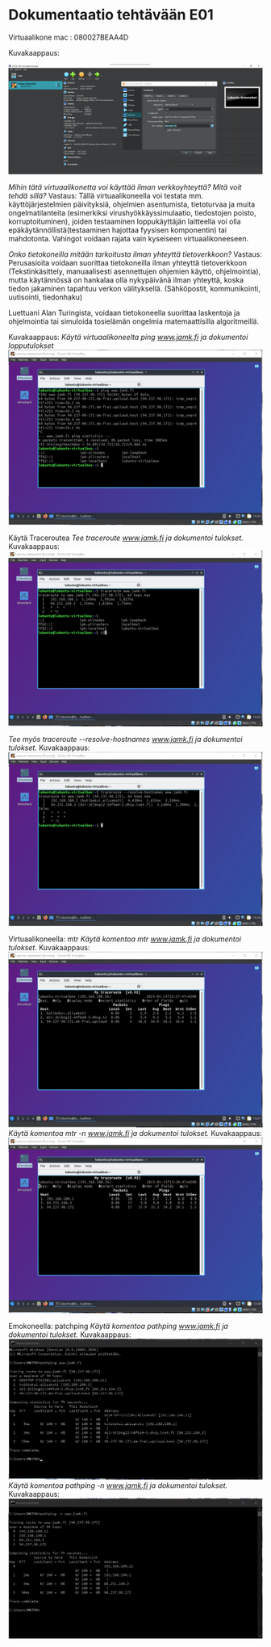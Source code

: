 # Dokumentaatio tehtävään E01

Virtuaalikone mac : 080027BEAA4D

Kuvakaappaus:

![](./E01/E01-01.png) 

<em>Mihin tätä virtuaalikonetta voi käyttää ilman verkkoyhteyttä? Mitä voit tehdä sillä?</em>
Vastaus: Tällä virtuaalikoneella voi testata mm. käyttöjärjestelmien päivityksiä, ohjelmien asentumista,
tietoturvaa ja muita ongelmatilanteita (esimerkiksi virushyökkäyssimulaatio, tiedostojen poisto, korruptoituminen), 
joiden testaaminen loppukäyttäjän laitteella voi olla epäkäytännöllistä(testaaminen hajottaa fyysisen komponentin) tai mahdotonta. 
Vahingot voidaan rajata vain kyseiseen virtuaalikoneeseen.


<em>Onko tietokoneilla mitään tarkoitusta ilman yhteyttä tietoverkkoon?</em>
Vastaus: Perusasioita voidaan suorittaa tietokoneilla ilman yhteyttä tietoverkkoon (Tekstinkäsittely, manuaalisesti asennettujen ohjemien
käyttö, ohjelmointia), mutta käytännössä on hankalaa olla nykypäivänä ilman yhteyttä, koska tiedon jakaminen tapahtuu verkon välityksellä.
(Sähköpostit, kommunikointi, uutisointi, tiedonhaku)

Luettuani Alan Turingista, voidaan tietokoneella suorittaa laskentoja ja ohjelmointia tai simuloida tosielämän ongelmia matemaattisilla algoritmeillä.


Kuvakaappaus:
<em>Käytä virtuaalikoneelta ping www.jamk.fi ja dokumentoi lopputulokset</em>
![](./E01/E01-02.png) 

Käytä Traceroutea
<em>Tee traceroute www.jamk.fi ja dokumentoi tulokset.</em>
Kuvakaappaus:
![](./E01/E01-03.png) 

<em>Tee myös traceroute --resolve-hostnames www.jamk.fi ja dokumentoi tulokset.</em>
Kuvakaappaus:
![](./E01/E01-04.png) 

Virtuaalikoneella:
mtr
<em>Käytä komentoa mtr www.jamk.fi ja dokumentoi tulokset.</em>
Kuvakaappaus:
![](./E01/E01-05.png) 
<em>Käytä komentoa mtr -n www.jamk.fi ja dokumentoi tulokset.</em>
Kuvakaappaus:
![](./E01/E01-06.png) 

Emokoneella:
patchping
<em>Käytä komentoa pathping www.jamk.fi ja dokumentoi tulokset.</em>
Kuvakaappaus:
![](./E01/E01-07.png) 
<em>Käytä komentoa pathping -n www.jamk.fi ja dokumentoi tulokset.</em>
Kuvakaappaus:
![](./E01/E01-08.png) 
